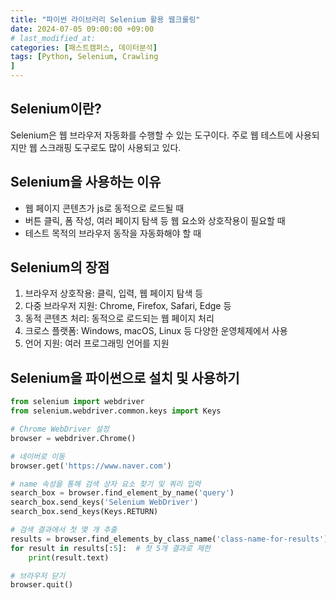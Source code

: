 ```yaml
---
title: "파이썬 라이브러리 Selenium 활용 웹크롤링"
date: 2024-07-05 09:00:00 +09:00 
# last_modified_at:
categories: [패스트캠퍼스, 데이터분석]
tags: [Python, Selenium, Crawling
]
---
```


## Selenium이란?

Selenium은 웹 브라우저 자동화를 수행할 수 있는 도구이다. 주로 웹 테스트에 사용되지만 웹 스크래핑 도구로도 많이 사용되고 있다.

## Selenium을 사용하는 이유

- 웹 페이지 콘텐츠가 js로 동적으로 로드될 때
- 버튼 클릭, 폼 작성, 여러 페이지 탐색 등 웹 요소와 상호작용이 필요할 때
- 테스트 목적의 브라우저 동작을 자동화해야 할 때

## Selenium의 장점

1. 브라우저 상호작용: 클릭, 입력, 웹 페이지 탐색 등
2. 다중 브라우저 지원: Chrome, Firefox, Safari, Edge 등
3. 동적 콘텐츠 처리: 동적으로 로드되는 웹 페이지 처리
4. 크로스 플랫폼: Windows, macOS, Linux 등 다양한 운영체제에서 사용
5. 언어 지원: 여러 프로그래밍 언어를 지원

## Selenium을 파이썬으로 설치 및 사용하기

```python
from selenium import webdriver
from selenium.webdriver.common.keys import Keys

# Chrome WebDriver 설정
browser = webdriver.Chrome()

# 네이버로 이동
browser.get('https://www.naver.com')

# name 속성을 통해 검색 상자 요소 찾기 및 쿼리 입력
search_box = browser.find_element_by_name('query')
search_box.send_keys('Selenium WebDriver')
search_box.send_keys(Keys.RETURN)

# 검색 결과에서 첫 몇 개 추출
results = browser.find_elements_by_class_name('class-name-for-results')  # 실제 클래스 이름으로 업데이트 필요
for result in results[:5]:  # 첫 5개 결과로 제한
    print(result.text)

# 브라우저 닫기
browser.quit()
```